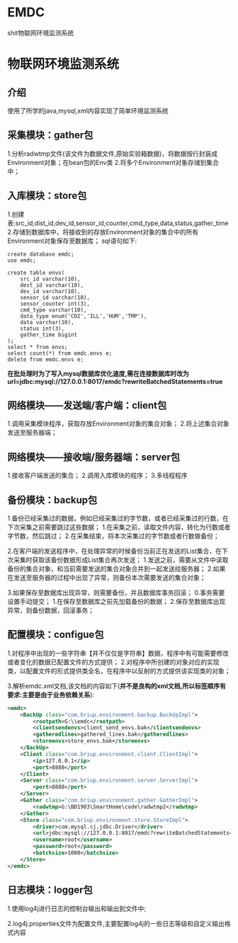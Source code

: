 # EMDC
shit物联网环境监测系统
# 物联网环境监测系统

## 介绍

使用了所学的java,mysql,xml内容实现了简单环境监测系统

## 采集模块：gather包
1.分析radwtmp文件(该文件为数据文件,原始实验箱数据)，将数据按行封装成Environment对象；在bean包的Env类
2.将多个Environment对象存储到集合中；

## 入库模块：store包

1.创建表:src_id,dist_id,dev_id,sensor_id,counter,cmd_type,data,status,gather_time
2.存储到数据库中，将接收到的存放Environment对象的集合中的所有Environment对象保存至数据库；
sql语句如下:

```mysql
create database emdc;
use emdc;

create table envs(
    src_id varchar(10),
    dest_id varchar(10),
    dev_id varchar(10),
    sensor_id varchar(10),
    sensor_counter int(3),
    cmd_type varchar(10),
    data_type enum('CO2','ILL','HUM','TMP'),
    data varchar(10),
    status int(3),
    gather_time bigint
);
select * from envs;
select count(*) from emdc.envs e;
delete from emdc.envs e;
```
**在批处理时为了写入mysql数据库优化速度,需在连接数据库时改为url=jdbc:mysql://127.0.0.1:8017/emdc?rewriteBatchedStatements=true**


## 网络模块——发送端/客户端：client包

1.调用采集模块程序，获取存放Environment对象的集合对象；
2.将上述集合对象发送至服务器端；

## 网络模块——接收端/服务器端：server包

1.接收客户端发送的集合；
2.调用入库模块的程序；
3.多线程程序

## 备份模块：backup包
1.备份已经采集过的数据，例如已经采集过的字节数，或者已经采集过的行数，在下次采集之前需要跳过这些数据；
	1.在采集之前，读取文件内容，转化为行数或者字节数，然后跳过；
	2.在采集结束，将本次采集过的字节数或者行数做备份；

2.在客户端的发送程序中，在处理异常的时候备份当前正在发送的List集合，在下次采集时获取该备份数据形成List集合再次发送；
	1.发送之前，需要从文件中读取备份的集合对象，和当前需要发送的集合对象合并到一起发送给服务器；
	2.如果在发送至服务器的过程中出现了异常，则备份本次需要发送的集合对象；

3.如果保存至数据库出现异常，则需要备份，并且数据库事务回滚；
	0.事务需要设置手动提交；
	1.在保存至数据库之前先加载备份的数据；
	2.保存至数据库出现异常，则备份数据，回滚事务；	

## 配置模块：configue包
1.对程序中出现的一些字符串【并不仅仅是字符串】数据，程序中有可能需要修改或者变化的数据已配置文件的方式提供；
2.对程序中所创建的对象对应的实现类，以配置文件的形式提供类全名，在程序中以反射的方式提供该实现类的对象；

3.解析emdc.xml文档,该文档的内容如下(**并不是良构的xml文档,所以标签顺序有要求:主要是由于业务依赖关系**):

```xml
<emdc>
    <BackUp class="com.briup.environment.backup.BackUpImpl">
        <rootpath>G:\\emdc</rootpath>
        <clientsendenvs>client_send_envs.bak</clientsendenvs>
        <gatheredlines>gathered_lines.bak</gatheredlines>
        <storeenvs>store_envs.bak</storeenvs>
    </BackUp>
    <Client class="com.briup.environment.client.ClientImpl">
        <ip>127.0.0.1</ip>
        <port>8888</port>
    </Client>
    <Server class="com.briup.environment.server.ServerImpl">
        <port>8888</port>
    </Server>
    <Gather class="com.briup.environment.gather.GatherImpl">
        <radwtmp>G:\BD1903\SmartHome\code\radwtmp2</radwtmp>
    </Gather>
    <Store class="com.briup.environment.store.StoreImpl">
        <driver>com.mysql.cj.jdbc.Driver</driver>
        <url>jdbc:mysql://127.0.0.1:8017/emdc?rewriteBatchedStatements=true</url>
        <username>root</username>
        <password>root</password>
        <batchsize>1000</batchsize>
    </Store>
</emdc>
```

## 日志模块：logger包

1.使用log4j进行日志的控制台输出和输出到文件中;

2.log4j.properties文件为配置文件,主要配置log4j的一些日志等级和自定义输出格式内容


